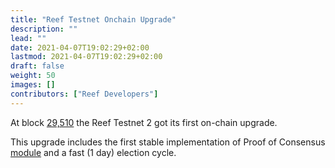 ```yaml
---
title: "Reef Testnet Onchain Upgrade"
description: ""
lead: ""
date: 2021-04-07T19:02:29+02:00
lastmod: 2021-04-07T19:02:29+02:00
draft: false
weight: 50
images: []
contributors: ["Reef Developers"]
---
```


At block [29,510](https://reefscan.com/block/?blockNumber=29510) the Reef Testnet 2 got its first on-chain upgrade.

This upgrade includes the first stable implementation of Proof of Consensus [module](https://github.com/reef-defi/reef-chain/tree/master/modules/poc/src) and a fast (1 day) election cycle.

